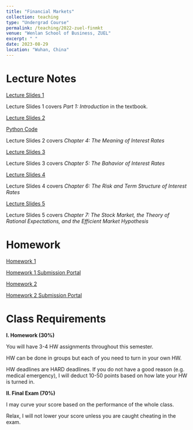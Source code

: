 ```yaml
---
title: "Financial Markets"
collection: teaching
type: "Undergrad Course"
permalink: /teaching/2022-zuel-finmkt
venue: "Wenlan School of Business, ZUEL"
excerpt: " "
date: 2023-08-29
location: "Wuhan, China"
---
```


# Lecture Notes

[Lecture Slides 1](https://github.com/Anonymous-Y/my_website/blob/2f8c4d8cdbf9dd249e4a9f59b12576b82ff4e04d/files/ZUEL/financial_markets/FinancialMarket_1.pdf)

Lecture Slides 1 covers *Part 1: Introduction* in the textbook.

[Lecture Slides 2](https://github.com/Anonymous-Y/my_website/blob/2f8c4d8cdbf9dd249e4a9f59b12576b82ff4e04d/files/ZUEL/financial_markets/FinancialMarket_2.pdf)

[Python Code](https://github.com/Anonymous-Y/my_website/blob/2f8c4d8cdbf9dd249e4a9f59b12576b82ff4e04d/files/ZUEL/financial_markets/numpy_financial_fun.py)

Lecture Slides 2 covers *Chapter 4: The Meaning of Interest Rates*

[Lecture Slides 3](https://github.com/Anonymous-Y/my_website/blob/418fb29c27ae8a137b72aa7d4ca00a93514f3f21/files/ZUEL/financial_markets/FinancialMarket_3.pdf)

Lecture Slides 3 covers *Chapter 5: The Bahavior of Interest Rates*

[Lecture Slides 4](https://github.com/Anonymous-Y/my_website/blob/418fb29c27ae8a137b72aa7d4ca00a93514f3f21/files/ZUEL/financial_markets/FinancialMarket_4.pdf)

Lecture Slides 4 covers *Chapter 6: The Risk and Term Structure of Interest Rates*

[Lecture Slides 5](https://github.com/Anonymous-Y/my_website/blob/d965bfa1625ab93a066cf3bcdb4e8269286cecd9/files/ZUEL/financial_markets/FinancialMarket_5.pdf)

Lecture Slides 5 covers *Chapter 7: The Stock Market, the Theory of Rational Expectations, and the Efficient Market Hypothesis*

<!--[Lecture Slides 6](https://github.com/Anonymous-Y/my_website/blob/6da6e217ce093acf323d2d2f9036ac4f37137562/files/ZUEL/financial_markets/FinancialMarket_6.pdf)-->

<!--Lecture Slides 6 covers *Chapter 8: An Economic Analysis of Financial Structure*-->

<!--[Lecture Slides 7](https://github.com/Anonymous-Y/my_website/blob/6da6e217ce093acf323d2d2f9036ac4f37137562/files/ZUEL/financial_markets/FinancialMarket_7.pdf)-->

<!--Lecture Slides 7 covers *Chapter 9 & Chapter 12*-->

<!--[Lecture Slides 8](https://github.com/Anonymous-Y/my_website/blob/2eff75bc15ec565d2829da14e5b6ab4b8e4256da/files/ZUEL/financial_markets/FinancialMarket_8.pdf)-->

<!--Lecture Slides 8 covers *Chapter 11: The Money Markets*-->

<!--[Lecture Slides 9](https://github.com/Anonymous-Y/my_website/blob/2eff75bc15ec565d2829da14e5b6ab4b8e4256da/files/ZUEL/financial_markets/FinancialMarket_9.pdf)-->

<!--Lecture Slides 9 covers *Chapter 12: The Bond Markets*-->

<!--[Lecture Sildes 10](https://github.com/Anonymous-Y/my_website/blob/92885dc2c03127bb8d0125de3f10576b4cc6553c/files/ZUEL/financial_markets/FinancialMarket_10.pdf)-->

<!--Lecture Slides 10 covers *Chapter 13: The Stock Market*-->

<!--[Lecture Slides 11](https://github.com/Anonymous-Y/my_website/blob/92885dc2c03127bb8d0125de3f10576b4cc6553c/files/ZUEL/financial_markets/FinancialMarket_11.pdf)-->

<!--Lecture Slides 11 covers *Chapter 14: The Mortgage Market*-->

<!--[Lecture Slides 12](https://github.com/Anonymous-Y/my_website/blob/92885dc2c03127bb8d0125de3f10576b4cc6553c/files/ZUEL/financial_markets/FinancialMarket_12.pdf)-->

<!--Lecture Slides 12 covers *Chapter 15: The Foreign Exchange Market*-->

<!--[Lecture Slides 13](https://github.com/Anonymous-Y/my_website/blob/92885dc2c03127bb8d0125de3f10576b4cc6553c/files/ZUEL/financial_markets/FinancialMarket_13.pdf)-->

<!--Lecture Slides 13 covers *Chapter 16: The International Financial System*-->


# Homework

[Homework 1](https://github.com/Anonymous-Y/my_website/blob/2acf79e25946fd040256046c7bcc3f2078bf85b8/files/ZUEL/financial_markets/Financial%20Markets%20Homework%201.pdf)

[Homework 1 Submission Portal](https://docs.qq.com/form/page/DU1BQYnB2dml5Q2hq)

[Homework 2](https://github.com/Anonymous-Y/my_website/blob/fd6071b750024c2b629b7e874a4bcae6e796b857/files/ZUEL/financial_markets/Financial%20Markets%20Homework%202.pdf)

[Homework 2 Submission Portal](https://docs.qq.com/form/page/DU01zbWF6dHJNUmtG)

<!--[Homework 3](https://github.com/Anonymous-Y/my_website/blob/2eff75bc15ec565d2829da14e5b6ab4b8e4256da/files/ZUEL/financial_markets/Financial%20Markets%20Homework%203.pdf)-->

<!--[Homework 3 Submission Portal](https://docs.qq.com/form/page/DU3JsTVBmd0ZiVXBD)-->


# Class Requirements

**I. Homework (30%)**

You will have 3-4 HW assignments throughout this semester.

HW can be done in groups but each of you need to turn in your own HW.

HW deadlines are HARD deadlines. If you do not have a good reason (e.g. medical emergency), I will deduct 10-50 points based on how late your HW is turned in.

**II. Final Exam (70%)**

I may curve your score based on the performance of the whole class. 

Relax, I will not lower your score unless you are caught cheating in the exam. 

